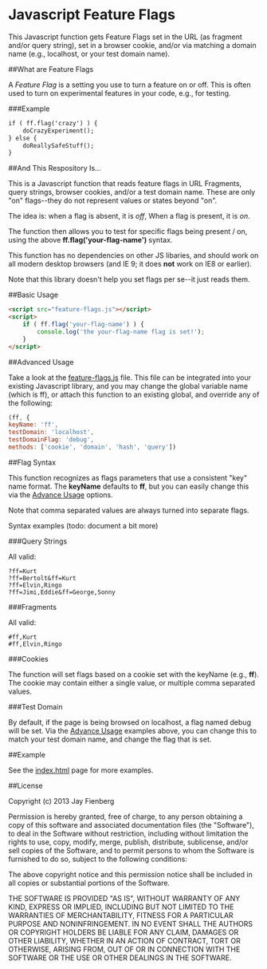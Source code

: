 Javascript Feature Flags
========================

This Javascript function gets Feature Flags set in the URL (as fragment and/or query string), set in a browser cookie, and/or via matching a domain name (e.g., localhost, or your test domain name).

##What are Feature Flags

A *Feature Flag* is a setting you use to turn a feature on or off. This is often used to turn on experimental features in your code, e.g., for testing.

###Example

```html
if ( ff.flag('crazy') ) {
    doCrazyExperiment();
} else {
    doReallySafeStuff();
}
```

##And This Respository Is...

This is a Javascript function that reads feature flags in URL Fragments, query strings, browser cookies, and/or a test domain name. These are only "on" flags--they do not represent values or states beyond "on".

The idea is: when a flag is absent, it is *off*, When a flag is present, it is *on*.

The function then allows you to test for specific flags being present / on, using the above **ff.flag('your-flag-name')** syntax.

This function has no dependencies on other JS libaries, and should work on all modern desktop browsers (and IE 9; it does **not** work on IE8 or earlier).

Note that this library doesn't help you set flags per se--it just reads them.


##Basic Usage

```html
<script src="feature-flags.js"></script>
<script>
    if ( ff.flag('your-flag-name') ) {
        console.log('the your-flag-name flag is set!');
    }
</script>
```

##Advanced Usage

Take a look at the [feature-flags.js](feature-flags.js) file. This file can be integrated into your existing Javascript library, and you may change the global variable name (which is ff), or attach this function to an existing global, and override any of the following:

```javascript
(ff, {
keyName: 'ff',
testDomain: 'localhost',
testDomainFlag: 'debug',
methods: ['cookie', 'domain', 'hash', 'query'])
```

##Flag Syntax

This function recognizes as flags parameters that use a consistent "key" name format. The **keyName** defaults to **ff**, but you can easily change this via the  [Advance Usage](#advanced-usage) options.

Note that comma separated values are always turned into separate flags.

Syntax examples (todo: document a bit more)

###Query Strings

All valid:

````
?ff=Kurt
?ff=Bertolt&ff=Kurt
?ff=Elvin,Ringo
?ff=Jimi,Eddie&ff=George,Sonny
````

###Fragments

All valid:

````
#ff,Kurt
#ff,Elvin,Ringo
````

###Cookies

The function will set flags based on a cookie set with the keyName (e.g., **ff**). The cookie may contain either a single value, or multiple comma separated values.


###Test Domain

By default, if the page is being browsed on localhost, a flag named debug will be set. Via the [Advance Usage](#advanced-usage) examples above, you can change this to match your test domain name, and change the flag that is set.


##Example

See the [index.html](http://jayf.github.io/javascript-feature-flags/index.html) page for more examples.


##License

Copyright (c) 2013 Jay Fienberg

Permission is hereby granted, free of charge, to any person obtaining a copy of this software and associated documentation files (the "Software"), to deal in the Software without restriction, including without limitation the rights to use, copy, modify, merge, publish, distribute, sublicense, and/or sell copies of the Software, and to permit persons to whom the Software is furnished to do so, subject to the following conditions:

The above copyright notice and this permission notice shall be included in all copies or substantial portions of the Software.

THE SOFTWARE IS PROVIDED "AS IS", WITHOUT WARRANTY OF ANY KIND, EXPRESS OR IMPLIED, INCLUDING BUT NOT LIMITED TO THE WARRANTIES OF MERCHANTABILITY, FITNESS FOR A PARTICULAR PURPOSE AND NONINFRINGEMENT. IN NO EVENT SHALL THE AUTHORS OR COPYRIGHT HOLDERS BE LIABLE FOR ANY CLAIM, DAMAGES OR OTHER LIABILITY, WHETHER IN AN ACTION OF CONTRACT, TORT OR OTHERWISE, ARISING FROM, OUT OF OR IN CONNECTION WITH THE SOFTWARE OR THE USE OR OTHER DEALINGS IN THE SOFTWARE.
